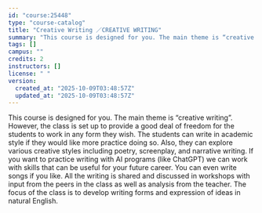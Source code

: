 ```yaml
---
id: "course:25448"
type: "course-catalog"
title: "Creative Writing ／CREATIVE WRITING"
summary: "This course is designed for you. The main theme is “creative writing”. However, the class is set up to provide a good de…"
tags: []
campus: ""
credits: 2
instructors: []
license: " "
version:
  created_at: "2025-10-09T03:48:57Z"
  updated_at: "2025-10-09T03:48:57Z"
---
```


This course is designed for you. The main theme is “creative writing”. However, the class is set up to provide a good deal of freedom for the students to work in any form they wish. The students can write in academic style if they would like more practice doing so. Also, they can explore various creative styles including poetry, screenplay, and narrative writing. If you want to practice writing with AI programs (like ChatGPT) we can work with skills that can be useful for your future career. You can even write songs if you like. All the writing is shared and discussed in workshops with input from the peers in the class as well as analysis from the teacher. The focus of the class is to develop writing forms and expression of ideas in natural English.
